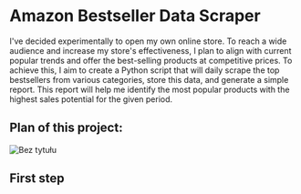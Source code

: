 # Amazon Bestseller Data Scraper

I've decided experimentally to open my own online store. To reach a wide audience and increase my store's effectiveness, I plan to align with current popular trends and offer the best-selling products at competitive prices. To achieve this, I aim to create a Python script that will daily scrape the top bestsellers from various categories, store this data, and generate a simple report. This report will help me identify the most popular products with the highest sales potential for the given period.

## Plan of this project: 
![Bez tytułu](https://github.com/user-attachments/assets/0902169d-8be4-4201-8c42-2ac023b00573)

## First step
